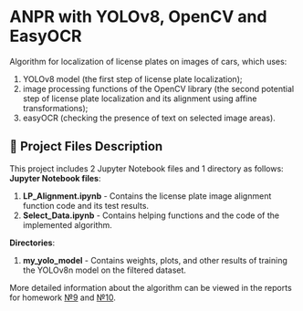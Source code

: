 # ANPR with YOLOv8, OpenCV and EasyOCR
Algorithm for localization of license plates on images of cars, which uses:
1. YOLOv8 model (the first step of license plate localization);
2. image processing functions of the OpenCV library (the second potential step of license plate localization and its alignment using affine transformations);
3. easyOCR (checking the presence of text on selected image areas).

## :open_file_folder: Project Files Description
This project includes 2 Jupyter Notebook files and 1 directory as follows:
**Jupyter Notebook files**:
1. **LP_Alignment.ipynb** - Contains the license plate image alignment function code and its test results.
2. **Select_Data.ipynb** - Contains helping functions and the code of the implemented algorithm.

**Directories**:
1. **my_yolo_model** - Contains weights, plots, and other results of training the YOLOv8n model on the filtered dataset.

More detailed information about the algorithm can be viewed in the reports for homework [№9](https://github.com/Mykhailo20/DS_Bootcamp_2023/tree/main/Homework_9/Report) and [№10](https://github.com/Mykhailo20/DS_Bootcamp_2023/tree/main/Homework_10/Report).